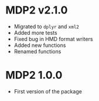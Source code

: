# MDP2 v2.1.0

* Migrated to `dplyr` and `xml2`
* Added more tests
* Fixed bug in HMD format writers
* Added new functions
* Renamed functions

# MDP2 1.0.0

* First version of the package
